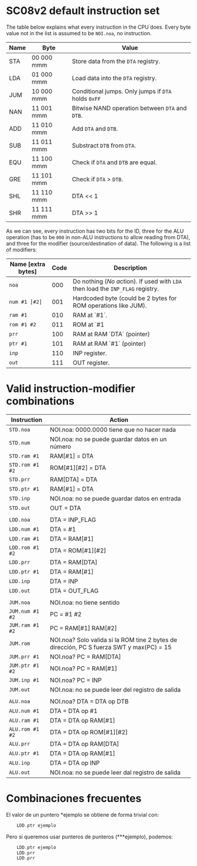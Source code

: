 # SC08v2 default instruction set

The table below explains what every instruction in the CPU does.
Every byte value not in the list is assumed to be `NOI.noa`, no instruction.

| Name | Byte       | Value                                               |
| ---- | ---------- | --------------------------------------------------- |
| STA  | 00 000 mmm | Store data from the `DTA` registry.                 |
| LDA  | 01 000 mmm | Load data into the `DTA` registry.                  |
| JUM  | 10 000 mmm | Conditional jumps. Only jumps if `DTA` holds `0xFF` |
| NAN  | 11 001 mmm | Bitwise NAND operation between `DTA` and `DTB`.     |
| ADD  | 11 010 mmm | Add `DTA` and `DTB`.                                |
| SUB  | 11 011 mmm | Substract `DTB` from `DTA`.                         |
| EQU  | 11 100 mmm | Check if `DTA` and `DTB` are equal.                 |
| GRE  | 11 101 mmm | Check if `DTA` > `DTB`.                             |
| SHL  | 11 110 mmm | DTA << 1                                            |
| SHR  | 11 111 mmm | DTA >> 1                                            |

As we can see, every instruction has two bits for the ID, three for the ALU operation (has to be `000` in non-ALU instructions to allow reading from DTA), and three for the modifier (source/destination of data).
The following is a list of modifiers:

| Name [extra bytes] | Code | Description |
| ------------------ | ---- | ----------- |
| `noa`              | 000  | Do nothing (*No* *a*ction). If used with `LDA` then load the `INP_FLAG` registry. |
| `num #1 [#2]`      | 001  | Hardcoded byte (could be 2 bytes for ROM operations like JUM).                    |
| `ram #1`           | 010  | RAM at ´#1´.     |
| `rom #1 #2`        | 011  | ROM at ´#1 | #2´. |
| `prr`              | 100  | RAM at RAM ´DTA´ (pointer) |
| `ptr #1`           | 101  | RAM at RAM ´#1´ (pointer) |
| `inp`              | 110  | INP register. |
| `out`              | 111  | OUT register. |

# Valid instruction-modifier combinations

| Instruction     | Action |
| --------------- | ------ |
| `STD.noa`       | NOI.noa: 0000.0000 tiene que no hacer nada |
| `STD.num`       | NOI.noa: no se puede guardar datos en un número |
| `STD.ram #1`    | RAM[#1] = DTA |
| `STD.rom #1 #2` | ROM[#1][#2] = DTA |
| `STD.prr`       | RAM[DTA] = DTA |
| `STD.ptr #1`    | RAM[#1] = DTA |
| `STD.inp`       | NOI.noa: no se puede guardar datos en entrada |
| `STD.out`       | OUT = DTA |
|                 | |
| `LDD.noa`       | DTA = INP_FLAG |
| `LDD.num #1`    | DTA = #1 |
| `LDD.ram #1`    | DTA = RAM[#1] |
| `LDD.rom #1 #2` | DTA = ROM[#1][#2] |
| `LDD.prr`       | DTA = RAM[DTA] |
| `LDD.ptr #1`    | DTA = RAM[#1] |
| `LDD.inp`       | DTA = INP |
| `LDD.out`       | DTA = OUT_FLAG |
|                 | |
| `JUM.noa`       | NOI.noa: no tiene sentido |
| `JUM.num #1 #2` | PC = #1 #2 |
| `JUM.ram #1 #2` | PC = RAM[#1] RAM[#2] |
| `JUM.rom`       | NOI.noa? Solo valida si la ROM tine 2 bytes de dirección, PC S fuerza SWT y max(PC) = 15 |
| `JUM.prr #1`    | NOI.noa? PC = RAM[DTA] | RAM[#1] |
| `JUM.ptr #1 #2` | NOI.noa? PC = RAM[#1] | RAM[#2] |
| `JUM.inp #1`    | NOI.noa? PC = INP | #1 |
| `JUM.out`       | NOI.noa: no se puede leer del registro de salida |
|                 | |
| `ALU.noa`       | NOI.noa? DTA = DTA op DTB |
| `ALU.num #1`    | DTA = DTA op #1 |
| `ALU.ram #1`    | DTA = DTA op RAM[#1] |
| `ALU.rom #1 #2` | DTA = DTA op ROM[#1][#2] |
| `ALU.prr`       | DTA = DTA op RAM[DTA] |
| `ALU.ptr #1`    | DTA = DTA op RAM[#1] |
| `ALU.inp`       | DTA = DTA op INP |
| `ALU.out`       | NOI.noa: no se puede leer dal registro de salida |

# Combinaciones frecuentes

El valor de un puntero *ejemplo se obtiene de forma trivial con:
```asm
	LDD.ptr	ejemplo
```
Pero si queremos usar punteros de punteros (***ejemplo), podemos:
```asm
	LDD.ptr ejemplo
	LDD.prr
	LDD.prr
```
